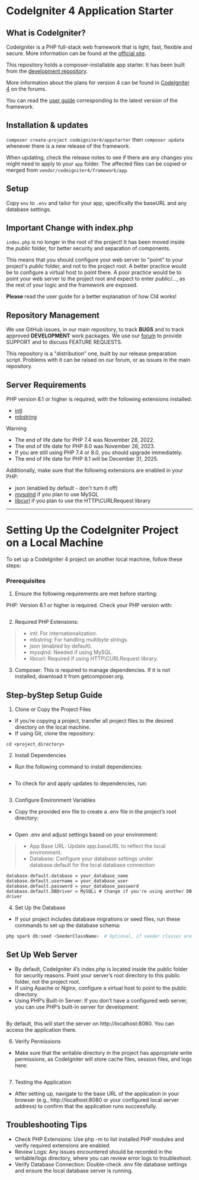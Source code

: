 # CodeIgniter 4 Application Starter

## What is CodeIgniter?

CodeIgniter is a PHP full-stack web framework that is light, fast, flexible and secure.
More information can be found at the [official site](https://codeigniter.com).

This repository holds a composer-installable app starter.
It has been built from the
[development repository](https://github.com/codeigniter4/CodeIgniter4).

More information about the plans for version 4 can be found in [CodeIgniter 4](https://forum.codeigniter.com/forumdisplay.php?fid=28) on the forums.

You can read the [user guide](https://codeigniter.com/user_guide/)
corresponding to the latest version of the framework.

## Installation & updates

`composer create-project codeigniter4/appstarter` then `composer update` whenever
there is a new release of the framework.

When updating, check the release notes to see if there are any changes you might need to apply
to your `app` folder. The affected files can be copied or merged from
`vendor/codeigniter4/framework/app`.

## Setup

Copy `env` to `.env` and tailor for your app, specifically the baseURL
and any database settings.

## Important Change with index.php

`index.php` is no longer in the root of the project! It has been moved inside the *public* folder,
for better security and separation of components.

This means that you should configure your web server to "point" to your project's *public* folder, and
not to the project root. A better practice would be to configure a virtual host to point there. A poor practice would be to point your web server to the project root and expect to enter *public/...*, as the rest of your logic and the
framework are exposed.

**Please** read the user guide for a better explanation of how CI4 works!

## Repository Management

We use GitHub issues, in our main repository, to track **BUGS** and to track approved **DEVELOPMENT** work packages.
We use our [forum](http://forum.codeigniter.com) to provide SUPPORT and to discuss
FEATURE REQUESTS.

This repository is a "distribution" one, built by our release preparation script.
Problems with it can be raised on our forum, or as issues in the main repository.

## Server Requirements

PHP version 8.1 or higher is required, with the following extensions installed:

- [intl](http://php.net/manual/en/intl.requirements.php)
- [mbstring](http://php.net/manual/en/mbstring.installation.php)

> [!WARNING]
> - The end of life date for PHP 7.4 was November 28, 2022.
> - The end of life date for PHP 8.0 was November 26, 2023.
> - If you are still using PHP 7.4 or 8.0, you should upgrade immediately.
> - The end of life date for PHP 8.1 will be December 31, 2025.

Additionally, make sure that the following extensions are enabled in your PHP:



- json (enabled by default - don't turn it off)
- [mysqlnd](http://php.net/manual/en/mysqlnd.install.php) if you plan to use MySQL
- [libcurl](http://php.net/manual/en/curl.requirements.php) if you plan to use the HTTP\CURLRequest library

- - - -

# Setting Up the CodeIgniter Project on a Local Machine

To set up a CodeIgniter 4 project on another local machine, follow these steps:

### Prerequisites

1. Ensure the following requirements are met before starting:

PHP: Version 8.1 or higher is required. Check your PHP version with:
```php -v
```

2. Required PHP Extensions:

> - intl: For internationalization.
> - mbstring: For handling multibyte strings.
> - json (enabled by default).
> - mysqlnd: Needed if using MySQL.
> - libcurl: Required if using HTTP\CURLRequest library.

3. Composer: This is required to manage dependencies. If it is not installed, download it from getcomposer.org.

## Step-byStep Setup Guide

1. Clone or Copy the Project Files

- If you’re copying a project, transfer all project files to the desired directory on the local machine.
- If using Git, clone the repository:

```git clone <repository_url>
cd <project_directory>
```

2. Install Dependencies

- Run the following command to install dependencies:
```composer install
```

- To check for and apply updates to dependencies, run:
```composer update
```

3. Configure Environment Variables

- Copy the provided env file to create a .env file in the project’s root directory:
```cp env .env
```

- Open .env and adjust settings based on your environment:
> - App Base URL: Update app.baseURL to reflect the local environment.
> - Database: Configure your database settings under database.default for the local database connection:

```database.default.hostname = localhost
database.default.database = your_database_name
database.default.username = your_database_user
database.default.password = your_database_password
database.default.DBDriver = MySQLi # Change if you're using another DB driver
```

4. Set Up the Database

- If your project includes database migrations or seed files, run these commands to set up the database schema:
```php spark migrate
php spark db:seed <SeederClassName>  # Optional, if seeder classes are available
```

## Set Up Web Server
- By default, CodeIgniter 4’s index.php is located inside the public folder for security reasons. Point your server’s root directory to this public folder, not the project root.
- If using Apache or Nginx, configure a virtual host to point to the public directory.
- Using PHP’s Built-In Server: If you don’t have a configured web server, you can use PHP’s built-in server for development:

```php spark serve
```
By default, this will start the server on http://localhost:8080. You can access the application there.

6. Verify Permissions

- Make sure that the writable directory in the project has appropriate write permissions, as CodeIgniter will store cache files, session files, and logs here:
```chmod -R 775 writable/
```

7. Testing the Application

- After setting up, navigate to the base URL of the application in your browser (e.g., http://localhost:8080 or your configured local server address) to confirm that the application runs successfully.

## Troubleshooting Tips

- Check PHP Extensions: Use php -m to list installed PHP modules and verify required extensions are enabled.
- Review Logs: Any issues encountered should be recorded in the writable/logs directory, where you can review error logs to troubleshoot.
- Verify Database Connection: Double-check .env file database settings and ensure the local database server is running.
